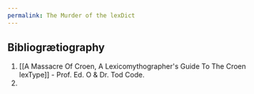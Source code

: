 ```yaml
---
permalink: The Murder of the lexDict
---
```


Bibliogrætiography
--
1. [[A Massacre Of Croen, A Lexicomythographer's Guide To The Croen lexType]] - Prof. Ed. O & Dr. Tod Code.
2. 



